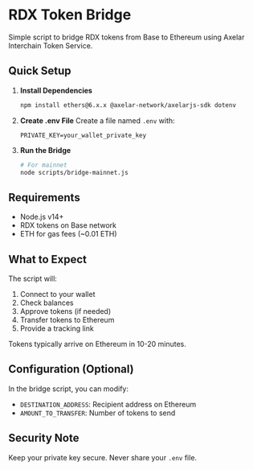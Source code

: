 # RDX Token Bridge

Simple script to bridge RDX tokens from Base to Ethereum using Axelar Interchain Token Service.

## Quick Setup

1. **Install Dependencies**
   ```bash
   npm install ethers@6.x.x @axelar-network/axelarjs-sdk dotenv
   ```

2. **Create .env File**
   Create a file named `.env` with:
   ```
   PRIVATE_KEY=your_wallet_private_key
   ```

3. **Run the Bridge**
   ```bash
   # For mainnet
   node scripts/bridge-mainnet.js
   ```

## Requirements

- Node.js v14+
- RDX tokens on Base network
- ETH for gas fees (~0.01 ETH)

## What to Expect

The script will:
1. Connect to your wallet
2. Check balances
3. Approve tokens (if needed)
4. Transfer tokens to Ethereum
5. Provide a tracking link

Tokens typically arrive on Ethereum in 10-20 minutes.

## Configuration (Optional)

In the bridge script, you can modify:
- `DESTINATION_ADDRESS`: Recipient address on Ethereum
- `AMOUNT_TO_TRANSFER`: Number of tokens to send

## Security Note

Keep your private key secure. Never share your `.env` file.
